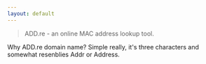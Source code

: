 ```yaml
---
layout: default
---
```


> ADD.re - an online MAC address lookup tool.  

Why ADD.re domain name? Simple really, it's three characters and somewhat resenblies Addr or Address.
